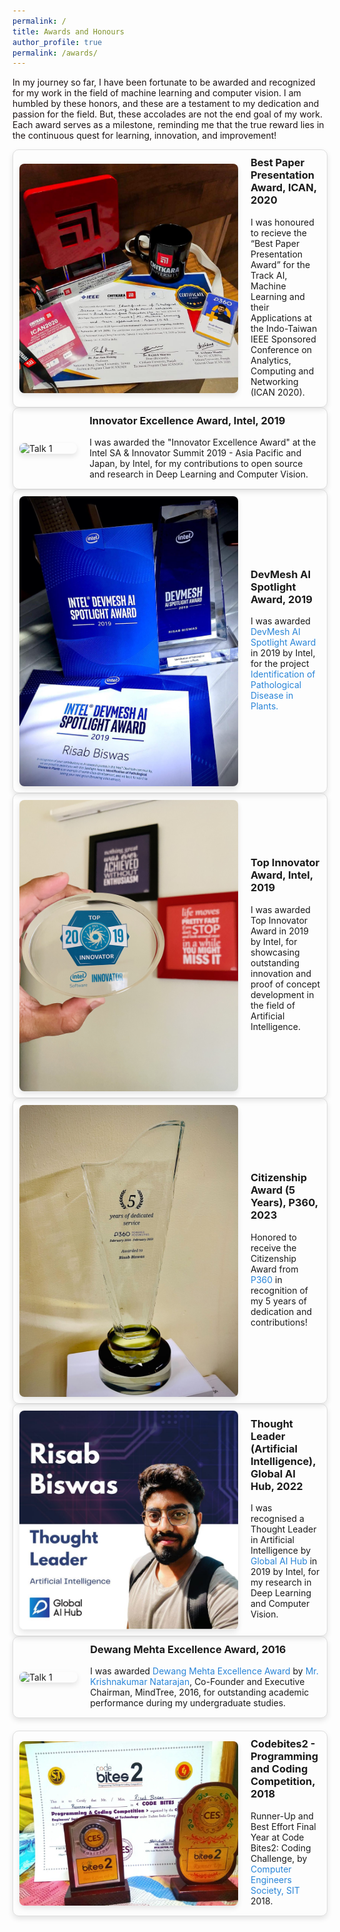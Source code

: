 ```yaml
---
permalink: /
title: Awards and Honours
author_profile: true
permalink: /awards/
---
```

<p style="font-size: 14px; color: #1B1212">In my journey so far, I have been fortunate to be awarded and recognized for my work in the field of machine learning and computer vision. I am humbled by these honors, and these are a testament to my dedication and passion for the field. But, these accolades are not the end goal of my work. Each award serves as a milestone, reminding me that the true reward lies in the continuous quest for learning, innovation, and improvement!</p> 

<div class="talk-item">
  <img src="../images/Best Paper.jpeg" alt="Talk 1" class="talk-image">
  <div class="talk-details">
    <h3>Best Paper Presentation Award, ICAN, 2020</h3>
    <p>I was honoured to recieve the “Best Paper Presentation Award” for the Track AI, Machine Learning and their Applications at the Indo-Taiwan IEEE Sponsored Conference on Analytics, Computing and Networking (ICAN 2020).
</p>
</div>
</div>

<div class="talk-item">
  <img src="../images/4G8A1811.JPG" alt="Talk 1" class="talk-image">
  <div class="talk-details">
    <h3>Innovator Excellence Award, Intel, 2019</h3>
    <p>I was awarded the "Innovator Excellence Award" at the Intel SA & Innovator Summit 2019 - Asia Pacific and Japan, by Intel, for my contributions to open source and research in Deep Learning and Computer Vision.
</p>
</div>
</div>

<div class="talk-item">
  <img src="../images/DevMesh Award.jpeg" alt="Talk 1" class="talk-image">
  <div class="talk-details">
    <h3>DevMesh AI Spotlight Award, 2019</h3>
    <p>I was awarded<a href = "https://devmesh.intel.com/posts/638312/congrats-to-our-devmesh-spotlight-award-winners" style="color: #2985d8; text-decoration: none;"> DevMesh AI Spotlight Award</a> in 2019 by Intel, for the project <a href = "Identification of Pathological Disease in Plants" style="color: #2985d8; text-decoration: none;"> Identification of Pathological Disease in Plants.</a>
</p>
</div>
</div>

<div class="talk-item">
  <img src="../images/Intel Innovator.jpg" alt="Talk 1" class="talk-image">
  <div class="talk-details">
    <h3>Top Innovator Award, Intel, 2019</h3>
    <p>I was awarded Top Innovator Award in 2019 by Intel, for showcasing outstanding innovation and proof of concept development in the field of Artificial Intelligence.</a>
</p>
</div>
</div>

<div class="talk-item">
  <img src="../images/Citizenship_Award.jpeg" alt="Talk 1" class="talk-image">
  <div class="talk-details">
    <h3>Citizenship Award (5 Years), P360, 2023</h3>
    <p>Honored to receive the Citizenship Award from <a href = "https://www.p360.com/" style="color: #2985d8; text-decoration: none;">P360</a> in recognition of my 5 years of dedication and contributions!
</p>
</div>
</div>

<div class="talk-item">
  <img src="../images/Global_AI_Hub.jpeg" alt="Talk 1" class="talk-image">
  <div class="talk-details">
    <h3>Thought Leader (Artificial Intelligence), Global AI Hub, 2022</h3>
    <p>I was recognised a Thought Leader in Artificial Intelligence by <a href = "https://www.linkedin.com/company/globalaihub/" style="color: #2985d8; text-decoration: none;">Global AI Hub </a> in 2019 by Intel, for my research in Deep Learning and Computer Vision.</a>
</p>
</div>
</div>

<div class="talk-container">
<div class="talk-item">
  <img src="../images/Dewang_Mehta.png" alt="Talk 1" class="talk-image">
  <div class="talk-details">
    <h3>Dewang Mehta Excellence Award, 2016</h3>
    <p>I was awarded<a href = "https://inspiria.edu.in/inspiria-proud-host-inaugural-dewang-mehta-excellence-award-north-bengal/" style="color: #2985d8; text-decoration: none;"> Dewang Mehta Excellence Award</a> by <a href = "https://en.wikipedia.org/wiki/Krishnakumar_Natarajan" style="color: #2985d8; text-decoration: none;"> Mr. Krishnakumar Natarajan</a>, Co-Founder and Executive Chairman, MindTree, 2016, for outstanding academic performance during my undergraduate studies.
</p>
  </div>
  </div>

  <div class="talk-item">
  <img src="../images/CodeByte.jpg" alt="Talk 1" class="talk-image">
  <div class="talk-details">
    <h3>Codebites2 - Programming and Coding Competition, 2018</h3>
    <p>Runner-Up and Best Effort Final Year at Code Bites2: Coding Challenge, by <a href = "https://www.sittechno.org/computer-engineer-s-society-computer-science-engineering.html" style="color: #2985d8; text-decoration: none;">Computer Engineers Society, SIT</a> 2018.
</p>
  </div>
  </div>

</div>

<style>
.talk-container {
  display: flex;
  flex-direction: column;
  gap: 20px;
}

.talk-item {
  display: flex;
  align-items: center;
  padding: 10px;
  border: 1px solid #ddd;
  border-radius: 10px;
  box-shadow: 0 4px 8px rgba(0,0,0,0.1);
  transition: box-shadow 0.3s ease-in-out;
}

.talk-item:hover {
  box-shadow: 0 8px 16px rgba(0,0,0,0.2);
}

.talk-image {
  width: 350px;
  margin-right: 20px;
  border-radius: 8px;
  box-shadow: 0 4px 8px rgba(0,0,0,0.1);
}

.talk-details {
  flex-grow: 1;
}

.talk-details h3 {
  margin-top: 0;
}

.talk-details p {
  margin: 5px 0;
  font-size: 14px;
}
</style>